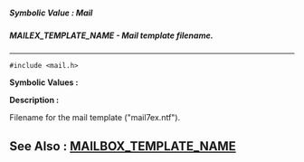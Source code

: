 ##### Symbolic Value : Mail
##### MAILEX_TEMPLATE_NAME - Mail template filename.
---
```
#include <mail.h>
```

**Symbolic Values :**



**Description :**

Filename for the mail template (&quot;mail7ex.ntf&quot;).


**See Also :**
[MAILBOX_TEMPLATE_NAME](/domino-c-api-docs/reference/Symb/MAILBOX_TEMPLATE_NAME)
---
